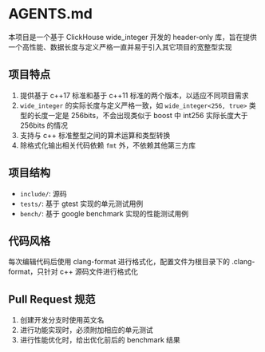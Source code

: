 # AGENTS.md

本项目是一个基于 ClickHouse wide_integer 开发的 header-only 库，旨在提供一个高性能、数据长度与定义严格一直并易于引入其它项目的宽整型实现

## 项目特点
1. 提供基于 c++17 标准和基于 c++11 标准的两个版本，以适应不同项目需求
2. `wide_integer` 的实际长度与定义严格一致，如 `wide_integer<256, true>` 类型的长度一定是 256bits，不会出现类似于 boost 中 int256 实际长度大于 256bits 的情况
3. 支持与 c++ 标准整型之间的算术运算和类型转换
4. 除格式化输出相关代码依赖 `fmt` 外，不依赖其他第三方库

## 项目结构
- `include/`: 源码
- `tests/`: 基于 gtest 实现的单元测试用例
- `bench/`: 基于 google benchmark 实现的性能测试用例

## 代码风格
每次编辑代码后使用 clang-format 进行格式化，配置文件为根目录下的 .clang-format，只针对 c++ 源码文件进行格式化

## Pull Request 规范
1. 创建开发分支时使用英文名
2. 进行功能实现时，必须附加相应的单元测试
3. 进行性能优化时，给出优化前后的 benchmark 结果
